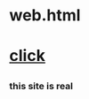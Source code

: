 # web.html
<u><h1><a href="https://kimcs-creater.github.io/web1/web1">click</a> </u>   
<p><h3>this site is real</h3>
